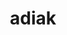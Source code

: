 ---
title: "adiak"
layout: cache
categories: [package, develop-2025-03-16]
meta: {"compilers": ["gcc@=11.4.0", "gcc@=7.3.1", "gcc@=7.5.0", "oneapi@=2024.2.1"], "num_specs": 8, "num_specs_by_stack": {"e4s": 2, "e4s-neoverse-v2": 1, "e4s-oneapi": 1, "e4s-rocm-external": 1, "radiuss": 1, "radiuss-aws": 1, "radiuss-aws-aarch64": 1, "root": 8}, "oss": ["amzn2", "ubuntu18.04", "ubuntu22.04"], "platforms": ["linux"], "stacks": ["e4s", "e4s-neoverse-v2", "e4s-oneapi", "e4s-rocm-external", "radiuss", "radiuss-aws", "radiuss-aws-aarch64", "root"], "targets": ["aarch64", "neoverse_v2", "x86_64_v3"], "versions": ["0.4.1"]}
spec_details: [{"compiler": "gcc@=11.4.0", "hash": "35xkuncerrhmpgvvzepvcfy5zauedpyv", "os": "ubuntu22.04", "platform": "linux", "size": "-", "stacks": ["e4s", "root"], "target": "x86_64_v3", "variants": ["build_system=cmake", "build_type=Release", "generator=make", "~ipo", "+mpi", "+shared"], "versions": ["0.4.1"]}, {"compiler": "gcc@=11.4.0", "hash": "3tysmd3pmgo7fbbwev3zep3mzwcwhogt", "os": "ubuntu22.04", "platform": "linux", "size": "-", "stacks": ["e4s", "root"], "target": "x86_64_v3", "variants": ["build_system=cmake", "build_type=Release", "generator=make", "~ipo", "+mpi", "+shared"], "versions": ["0.4.1"]}, {"compiler": "oneapi@=2024.2.1", "hash": "6mr7yt47rpat24p52shxdi3utfvzxtr6", "os": "ubuntu22.04", "platform": "linux", "size": "-", "stacks": ["e4s-oneapi", "root"], "target": "x86_64_v3", "variants": ["build_system=cmake", "build_type=Release", "generator=make", "~ipo", "+mpi", "+shared"], "versions": ["0.4.1"]}, {"compiler": "gcc@=11.4.0", "hash": "iw65czfimm7auyxi3q4jqgfamarysh6z", "os": "ubuntu22.04", "platform": "linux", "size": "-", "stacks": ["e4s-rocm-external", "root"], "target": "x86_64_v3", "variants": ["build_system=cmake", "build_type=Release", "generator=make", "~ipo", "+mpi", "+shared"], "versions": ["0.4.1"]}, {"compiler": "gcc@=7.5.0", "hash": "kmosgjtul7etecpd45cv376mc7pktyxf", "os": "ubuntu18.04", "platform": "linux", "size": "-", "stacks": ["radiuss", "root"], "target": "x86_64_v3", "variants": ["build_system=cmake", "build_type=Release", "generator=make", "~ipo", "+mpi", "+shared"], "versions": ["0.4.1"]}, {"compiler": "gcc@=11.4.0", "hash": "lkzo5lsskk4qu4a3oj33ghwtbepu6ygx", "os": "ubuntu22.04", "platform": "linux", "size": "-", "stacks": ["e4s-neoverse-v2", "root"], "target": "neoverse_v2", "variants": ["build_system=cmake", "build_type=Release", "generator=make", "~ipo", "+mpi", "+shared"], "versions": ["0.4.1"]}, {"compiler": "gcc@=7.3.1", "hash": "tucvs7yfokb7occwytotk4jjy5fdzcvo", "os": "amzn2", "platform": "linux", "size": "-", "stacks": ["radiuss-aws", "root"], "target": "x86_64_v3", "variants": ["build_system=cmake", "build_type=Release", "generator=make", "~ipo", "+mpi", "+shared"], "versions": ["0.4.1"]}, {"compiler": "gcc@=7.3.1", "hash": "tunpbumjeman5vjpp7rvd3tmlqckgkuu", "os": "amzn2", "platform": "linux", "size": "-", "stacks": ["radiuss-aws-aarch64", "root"], "target": "aarch64", "variants": ["build_system=cmake", "build_type=Release", "generator=make", "~ipo", "+mpi", "+shared"], "versions": ["0.4.1"]}]
---